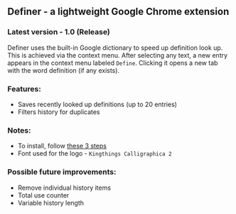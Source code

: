 ## Definer - a lightweight Google Chrome extension

### Latest version - 1.0 (Release)

Definer uses the built-in Google dictionary to speed up definition look up. This is achieved via the context menu. After selecting any text, a new entry appears in the context menu labeled `Define`. Clicking it opens a new tab with the word definition (if any exists).

### Features:

- Saves recently looked up definitions (up to 20 entries)
- Filters history for duplicates

### Notes:

- To install, follow [these 3 steps](https://developer.chrome.com/extensions/getstarted#manifest)
- Font used for the logo - `Kingthings Calligraphica 2`

### Possible future improvements:

- Remove individual history items
- Total use counter
- Variable history length
